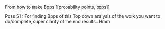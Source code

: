 
From how to make Bpps 
[[probability points, bpps]]

Poss S1 : For finding Bpps of this 
Top down analysis of the work you want to do/complete, super clarity of the end results.. Hmm 


